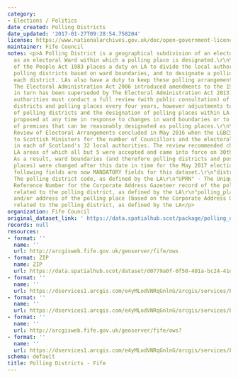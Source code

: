 ```yaml
---
category:
- Elections / Politics
date_created: Polling Districts
date_updated: '2017-01-27T09:28:54.758204'
license: https://www.nationalarchives.gov.uk/doc/open-government-licence/version/3/
maintainer: Fife Council
notes: <p>A Polling District is a geographical subdivision of an electoral area such
  as an electoral Ward within which a polling place is designated.\r\n\r\nThe Representation
  of the People Act 1983 places a duty on LA to divide the local authority area into
  polling districts based on ward boundaries, and to designate a polling place for
  each district. LAs also have a duty to keep these polling arrangements under review.
  The Electoral Administration Act 2006 introduced amendments to the 1983 Act (which
  in turn has been superseded by The Electoral Administration Act 2013). Now local
  authorities must conduct a full review (with public consultation) of its polling
  districts and polling places every four years, however adjustments to the boundaries
  of polling districts and the designation of polling places within LA wards can be
  proposed at any time in response to changes in ward boundaries or to the availability
  of premises that can be reasonably designated as polling places.\r\n\r\nThe Fifth
  Review of Electoral Arrangements concluded in May 2016 when the LGBCS made recommendations
  to Scottish Ministers for the number of Councillors and the electoral ward boundaries
  in each of Scotland's 32 local authorities. The review recommended changes in 30
  LA areas of which all but 5 were accepted and came into force on 30th Sept 2016.
  As a result, ward boundaries (and therefore polling districts and possibly polling
  places) were changed after this date in time for the May 2017 elections.\r\n\r\nThe
  following fields are now MANDATORY fields for this dataset.\r\n"district_code" -
  The polling district code, as defined by the LA\r\n"UPRN" - The Unique Property
  Reference Number for the Corporate Address Gazeteer record of the polling place
  related to the polling district, as defined by the LA\r\n"polling_place" - The name
  and/or address of the polling place (based on the Corporate Address Gazeteer record)
  related to the polling district, as defined by the LA</p>
organization: Fife Council
original_dataset_link: ' https://data.spatialhub.scot/package/polling_districts-fi'
records: null
resources:
- format: ''
  name: ''
  url: http://arcgisweb.fife.gov.uk/geoserver/fife/ows
- format: ZIP
  name: ZIP
  url: https://data.spatialhub.scot/dataset/d0779a0f-0f50-401a-bc24-41d0310f9451/resource/bb01682f-4454-454d-9929-ea6917fceb7d/download/fc_polling_districts_2017.zip
- format: ''
  name: ''
  url: https://dservices1.arcgis.com/e4yMLodVNRqGnlnG/arcgis/services/Polling_Districts_March21_WFS/WFSServer?service=wfs&request=getcapabilities
- format: ''
  name: ''
  url: https://dservices1.arcgis.com/e4yMLodVNRqGnlnG/arcgis/services/Polling_Districts_March21_WFS2/WFSServer?service=wfs&request=getcapabilities
- format: ''
  name: ''
  url: http://arcgisweb.fife.gov.uk/geoserver/fife/ows?
- format: ''
  name: ''
  url: https://dservices1.arcgis.com/e4yMLodVNRqGnlnG/arcgis/services/Fife_Council_Polling_Districts_WFS/WFSServer?service=wfs&request=getcapabilities
schema: default
title: Polling Districts - Fife
---
```

